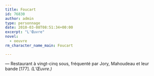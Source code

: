 ```yaml
---
title: Foucart
id: 76830
author: admin
type: personnage
date: 2010-03-08T08:51:34+00:00
excerpt: "L'Œuvre"
novel:
  - oeuvre
rm_character_name_main: Foucart

---
```

— Restaurant à vingt-cinq sous, fréquenté par Jory, Mahoudeau et leur bande [177]. _(L&rsquo;Œuvre.)_